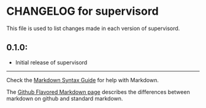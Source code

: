 # CHANGELOG for supervisord

This file is used to list changes made in each version of supervisord.

## 0.1.0:

* Initial release of supervisord

- - -
Check the [Markdown Syntax Guide](http://daringfireball.net/projects/markdown/syntax) for help with Markdown.

The [Github Flavored Markdown page](http://github.github.com/github-flavored-markdown/) describes the differences between markdown on github and standard markdown.
